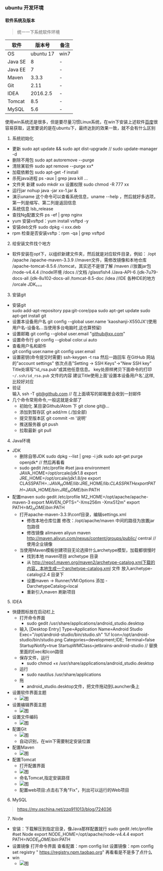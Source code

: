 ### ubuntu 开发环境

#### 软件系统及版本
> 统一一下系统软件环境

| 软件      | 版本号     | 备注    |
| --------- | --------- | ------- |
| OS        | ubuntu 17 |  win7   |
| Java SE   | 8         | -       |
| Java EE   | 7         | -       |
| Maven     | 3.3.3     | -       |
| Git       | 2.11      | -       |
| IDEA      | 2016.2.5  | -       |
| Tomcat    | 8.5       | -       |
| MySQL     | 5.6       | -       |

使用win系统还是很多，但是要尽量习惯Linux系统，在win下安装上述软件[百度](www.baidu.com)很容易获取，这里要说的是在ubuntu下，最终达到的效果一致，就不会有什么区别

1. 系统初始化
  - 更新
          sudo apt update && sudo apt dist-upgrade
          // sudo update-manager -d
  - 删除不用包
          sudo apt autoremove --purge
  - 清除某软件
          sudo apt remove --purge xx*
  - 加载依赖包
          sudo apt-get -f install
  - 杀死java进程
           ps -aux | grep java
           kill ...
  - 文件夹
           新建 sudo mkdir xx
           设置权限 sudo chmod -R 777 xx
  - 运行jar
            nohup java -jar xx-1.jar &
  - 演示uname
            这个命令可以查看系统信息，uname --help ，然后就好多选项，第一列是缩写、第二列是返回信息
  - 系统信息
            lsb_release
  - 查找Ng配置文件
            ps -ef | grep nginx
  - yum
            安装vsftpd：yum install vsftpd -y
  - 安装deb文件
            sudo dpkg -i xxx.deb
  - rpm
            检查是否安装vsftp：rpm -qa | grep vsftpd
2. 给安装文件找个地方
  - 软件安装在opt下，以组织新建文件夹，然后就是对应软件目录，例如：
            /opt
              /apache
                /apache-maven-3.3.9           //maven文件，需修改镜像和本地仓库
                /apache-tomcat-8.5.6          //tomcat，其实还不是很了解
                /maven                        //放置jar包
                /node-v4.4.4                  //node环境
              /docs                           //文档
                /glassfish4
                /Java-API-6
                /jdk-7u79-docs-all
                /jdk-8u102-docs-all
                /tomcat-8.5-doc
              /idea                          //IDE
                各种IDE的地方
              /orcale
                JDK。。。
3. 安装git
  - 安装git  
          sudo add-apt-repository ppa:git-core/ppa
          sudo apt-get update
          sudo apt-get install git
  - 设置本设备用户名
          git config --global user.name 'kaoshanji-X550JX'(使用用户名-设备名...当使用多台电脑时,这也算预留)
  - 设置邮箱
          git config --global user.email "github@xx.com"
  - 设置命令行
          git config --global color.ui auto
  - 查看用户名和邮件  
          git config user.name
          git config user.email
  - 设置密钥(命令提交时需要)
          ssh-keygen -t rsa 然后一路回车
          在GitHub 网站的"account settings"
          依次点击"Setting -> SSH Keys"->"New SSH key"
          Title处填写“id_rsa.pub”或其他任意信息。 key处原样拷贝下面命令的打印 `~/.ssh/id_rsa.pub` 文件的内容
          建议Title使用上面'设置本设备用户名',这样,比较好对应
  - 验证    
          输入 ssh -T git@github.com
          // 在上面填写的邮箱里会收到一封邮件
  - 几个命令常用命令,一般这就是全部了
    - 初始化
            某目录Github/Atom 下 git clone git@...
    - 添加到暂存区
            git add/rm (./加全部)
    - 提交至版本区
            git commit -m '说明'
    - 推送服务器
            git push
    - 拉取最新
            git pull
4. Java环境
  - JDK
    - 删除自带JDK
           sudo dpkg --list | grep -i jdk
           sudo apt-get purge openjdk*
            // 然后再看看
    - sudo gedit /etc/profile
            #set java environment
            JAVA_HOME=/opt/orcale/jdk1.8
            export JRE_HOME=/opt/orcale/jdk1.8/jre
            export CLASSPATH=.:$JAVA_HOME/lib:$JRE_HOME/lib:$CLASSPATH
            export PATH=$JAVA_HOME/bin:$JRE_HOME/bin:$PATH
  - 配置maven
            sudo gedit /etc/profile
            M2_HOME=/opt/apache/apache-maven-3
            export MAVEN_OPTS="-Xms256m -Xmx512m"
            export PATH=$M2_HOME/bin:$PATH
    - 打开apache-maven-3.3.9\conf目录，编辑settings.xml
      - 修改本地仓库位置
              修改：<localRepository>/opt/apache/maven</localRepository> 中间的路径为放置jar包路径
      - 修改镜像
              <mirrors>
                  <mirror>
                      <id>alimaven</id>
                      <name>aliyun maven</name>
                      <url>http://maven.aliyun.com/nexus/content/groups/public/</url>
                      <mirrorOf>central</mirrorOf>
                  </mirror>
              </mirrors>
              // 使用企业镜像
    - 当使用Maven模板创建项目无论选择什么archetype模型，加载都很慢时
      - 找到本地 maven项目 archetype 目录
      - 从 http://repo1.maven.org/maven2/archetype-catalog.xml下载的内容，本地生成一个archetype-catalog.xml 文件 放入archetype-catalog\2.4 目录下
      - 设置maven -> Runner/VM:Options 添加 -DarchetypeCatalog=local
      - 重新引入maven 刷新项目

5. IDEA
  - 快捷图标放在启动栏上
    - 打开命令界面
      - sudo gedit /usr/share/applications/android_studio.desktop
    - 输入
            [Desktop Entry]
            Type=Application
            Name=Android Studio
            Exec="/opt/android-studio/bin/studio.sh" %f
            Icon=/opt/android-studio/bin/studio.png
            Categories=development;IDE;
            Terminal=false
            StartupNotify=true
            StartupWMClass=jetbrains-android-studio
            // 替换里面的Exec和Icon路径
    - 保存文件，运行
      - sudo chmod +x /usr/share/applications/android_studio.desktop
    - 运行
      - sudo nautilus /usr/share/applications
    - 拖
      - android_studio.desktop文件，把文件拖动到Launcher条上
  - 设置软件界面主题
    - ![图](image/20170726008.png)
  - 设置编辑界面主题
    - ![图](image/20170726002.png)
  - 设置文件编码
    - ![图](image/20170726003.png)
  - 配置Git
    - ![图](image/20170726004.png)
    - 自动识别，在win下需要制定安装位置
  - 配置Maven
    - ![图](image/20170726005.png)
  - 配置Tomcat
    - 打开配置界面
    - ![图](image/20170726006.png)
    - 命名Tomcat,指定安装路径
    - ![图](image/20170726007.png)
    - 配置web项目:点击右下角"Fix"，列出可以运行的Web项目

6. MySQL
  > https://my.oschina.net/zzq911013/blog/724036

7. Node
  - 安装：下载解压到指定目录，像Java那样配置就行
              sudo gedit /etc/profile
              #set Node
              export NODE_HOME=/opt/apache/node-v4.4.4
              export PATH=$NODE_HOME/bin:$PATH
  - 设置镜像
              打开命令界面
              查看配置：npm config list
              设置镜像：npm config set registry " https://registry.npm.taobao.org"
              再看看是不是多了点什么
  - win
    - ![图](image/20170726001.jpg)
